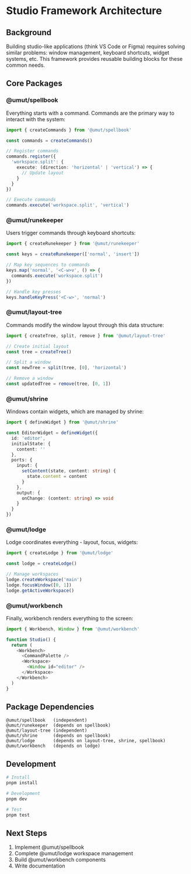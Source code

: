 # Studio Framework Architecture

## Background
Building studio-like applications (think VS Code or Figma) requires solving similar problems: window management, keyboard shortcuts, widget systems, etc. This framework provides reusable building blocks for these common needs.

## Core Packages

### @umut/spellbook
Everything starts with a command. Commands are the primary way to interact with the system:
```typescript
import { createCommands } from '@umut/spellbook'

const commands = createCommands()

// Register commands
commands.register({
  'workspace.split': {
    execute: (direction: 'horizontal' | 'vertical') => {
      // Update layout
    }
  }
})

// Execute commands
commands.execute('workspace.split', 'vertical')
```

### @umut/runekeeper
Users trigger commands through keyboard shortcuts:
```typescript
import { createRunekeeper } from '@umut/runekeeper'

const keys = createRunekeeper(['normal', 'insert'])

// Map key sequences to commands
keys.map('normal', '<C-w>v', () => {
  commands.execute('workspace.split')
})

// Handle key presses
keys.handleKeyPress('<C-w>', 'normal')
```

### @umut/layout-tree
Commands modify the window layout through this data structure:
```typescript
import { createTree, split, remove } from '@umut/layout-tree'

// Create initial layout
const tree = createTree()

// Split a window
const newTree = split(tree, [0], 'horizontal')

// Remove a window
const updatedTree = remove(tree, [0, 1])
```

### @umut/shrine
Windows contain widgets, which are managed by shrine:
```typescript
import { defineWidget } from '@umut/shrine'

const EditorWidget = defineWidget({
  id: 'editor',
  initialState: {
    content: ''
  },
  ports: {
    input: {
      setContent(state, content: string) {
        state.content = content
      }
    },
    output: {
      onChange: (content: string) => void
    }
  }
})
```

### @umut/lodge
Lodge coordinates everything - layout, focus, widgets:
```typescript
import { createLodge } from '@umut/lodge'

const lodge = createLodge()

// Manage workspaces
lodge.createWorkspace('main')
lodge.focusWindow([0, 1])
lodge.getActiveWorkspace()
```

### @umut/workbench
Finally, workbench renders everything to the screen:
```typescript
import { Workbench, Window } from '@umut/workbench'

function Studio() {
  return (
    <Workbench>
      <CommandPalette />
      <Workspace>
        <Window id="editor" />
      </Workspace>
    </Workbench>
  )
}
```

## Package Dependencies
```
@umut/spellbook   (independent)
@umut/runekeeper  (depends on spellbook)
@umut/layout-tree (independent)
@umut/shrine      (depends on spellbook)
@umut/lodge       (depends on layout-tree, shrine, spellbook)
@umut/workbench   (depends on lodge)
```

## Development
```bash
# Install
pnpm install

# Development
pnpm dev

# Test
pnpm test
```

## Next Steps
1. Implement @umut/spellbook
2. Complete @umut/lodge workspace management
3. Build @umut/workbench components
4. Write documentation